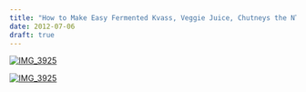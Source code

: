 ```yaml
---
title: "How to Make Easy Fermented Kvass, Veggie Juice, Chutneys the NT Way"
date: 2012-07-06
draft: true
---
```


[![IMG_3925](https://pub-ac94b3f306b24c0dba4238943c97f2e1.r2.dev/6a00e5502a95078833016768409d18970b.jpg "IMG_3925")](https://pub-ac94b3f306b24c0dba4238943c97f2e1.r2.dev/6a00e5502a95078833016768409d18970b.jpg-pi)

<!--more-->

[![IMG_3925](https://pub-ac94b3f306b24c0dba4238943c97f2e1.r2.dev/6a00e5502a950788330177431bb8c6970d.jpg "IMG_3925")](https://pub-ac94b3f306b24c0dba4238943c97f2e1.r2.dev/6a00e5502a950788330177431bb8c6970d.jpg-pi)
